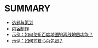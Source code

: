 # SUMMARY

* [选题与策划](./001.md)
* [内容制作](./002.md)
* [示例：如何使用百度地图的离线地图功能？](./e003.md)
* [示例：如何煎糖心荷包蛋？](./e004.md)
